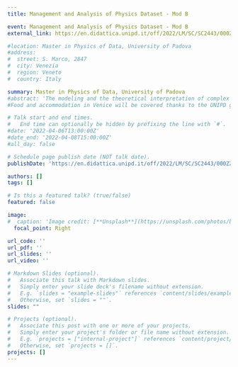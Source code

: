 ```yaml
---
title: Management and Analysis of Physics Dataset - Mod B

event: Management and Analysis of Physics Dataset - Mod B
external_link: https://en.didattica.unipd.it/off/2022/LM/SC/SC2443/000ZZ/SCP8082535/N0

#location: Master in Physics of Data, University of Padova
#address:
#  street: S. Marco, 2847
#  city: Venezia
#  region: Veneto
#  country: Italy

summary: Master in Physics of Data, University of Padova
#abstract: 'The modeling and the theoretical interpretation of complex natural phenomena from large amounts of data are at the core of the research in Physics. The Big Data revolution presents in this sense the challenges and opportunities for the physicists of today. In addition to the figure of Data Scientist, specialized purely in the analysis of large amounts of data, it is increasingly clear the need to also train figures able to develop the methods and modelling to better understand processes and causal relationships behind the data. This workshop will  provide an overview of the possible open problems and research paths in several  that physicists of Data can tackle thanks to their training. Topics in Fundamental Physics, Astrophysics, Physics of Complex Systems and Machine Learning will be presented through international researchers and young scholars, as well as alumni of the Physics of Data Master.
#Food and accommodation in Venice will be covered thanks to the UNIPD grant in teaching innovation. Limited number of places available, preferences will be given based on the student’s career and full attendance of the workshop..'

# Talk start and end times.
#   End time can optionally be hidden by prefixing the line with `#`.
#date: '2022-04-06T13:00:00Z'
#date_end: '2022-04-08T15:00:00Z'
#all_day: false

# Schedule page publish date (NOT talk date).
publishDate: 'https://en.didattica.unipd.it/off/2022/LM/SC/SC2443/000ZZ/SCP8082535/N0'

authors: []
tags: []

# Is this a featured talk? (true/false)
featured: false

image:
#  caption: 'Image credit: [**Unsplash**](https://unsplash.com/photos/bzdhc5b3Bxs)'
  focal_point: Right

url_code: ''
url_pdf: ''
url_slides: ''
url_video: ''

# Markdown Slides (optional).
#   Associate this talk with Markdown slides.
#   Simply enter your slide deck's filename without extension.
#   E.g. `slides = "example-slides"` references `content/slides/example-slides.md`.
#   Otherwise, set `slides = ""`.
slides: ""

# Projects (optional).
#   Associate this post with one or more of your projects.
#   Simply enter your project's folder or file name without extension.
#   E.g. `projects = ["internal-project"]` references `content/project/deep-learning/index.md`.
#   Otherwise, set `projects = []`.
projects: []
---
```



